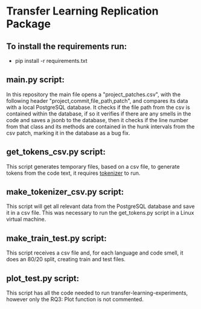 # Transfer Learning Replication Package

## To install the requirements run:

- pip install -r requirements.txt

## main.py script:
In this repository the main file opens a "project_patches.csv", with the following header "project,commit,file_path,patch", 
and compares its data with a local PostgreSQL database. It checks if the file path from the csv is contained within the database, 
if so it verifies if there are any smells in the code and saves a jsonb to the database, then it checks if the line number 
from that class and its methods are contained in the hunk intervals from the csv patch, marking it in the database as a bug fix.

## get_tokens_csv.py script:
This script generates temporary files, based on a csv file, to generate tokens from the code text, it requires [tokenizer](https://github.com/moabson/tokenizer) to run.

## make_tokenizer_csv.py script:
This script will get all relevant data from the PostgreSQL database and save it in a csv file. This was necessary to run the
get_tokens.py script in a Linux virtual machine.

## make_train_test.py script:
This script receives a csv file and, for each language and code smell, it does an 80/20 split, creating train and test files.

## plot_test.py script:
This script has all the code needed to run transfer-learning-experiments, however only the RQ3: Plot function is not commented.
